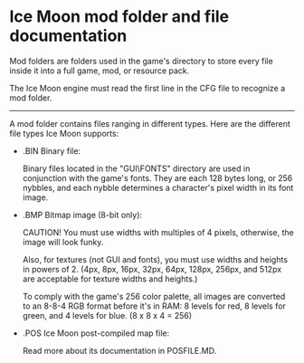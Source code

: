 # Ice Moon mod folder and file documentation
Mod folders are folders used in the game's directory to store every file inside it into a full game, mod, or resource pack.

The Ice Moon engine must read the first line in the CFG file to recognize a mod folder.

  ------

A mod folder contains files ranging in different types. Here are the different file types Ice Moon supports:

-	.BIN Binary file:

	Binary files located in the "GUI\FONTS" directory are used in conjunction with the game's fonts. They are each 128 bytes long, or 256 nybbles, and each nybble determines a character's pixel width in its font image.

-	.BMP Bitmap image (8-bit only):
	
	CAUTION! You must use widths with multiples of 4 pixels, otherwise, the image will look funky.
	
	Also, for textures (not GUI and fonts), you must use widths and heights in powers of 2. (4px, 8px, 16px, 32px, 64px, 128px, 256px, and 512px are acceptable for texture widths and heights.)
	
	To comply with the game's 256 color palette, all images are converted to an 8-8-4 RGB format before it's in RAM:
	8 levels for red, 8 levels for green, and 4 levels for blue. (8 x 8 x 4 = 256)

-	.POS Ice Moon post-compiled map file:

	Read more about its documentation in POSFILE.MD.
